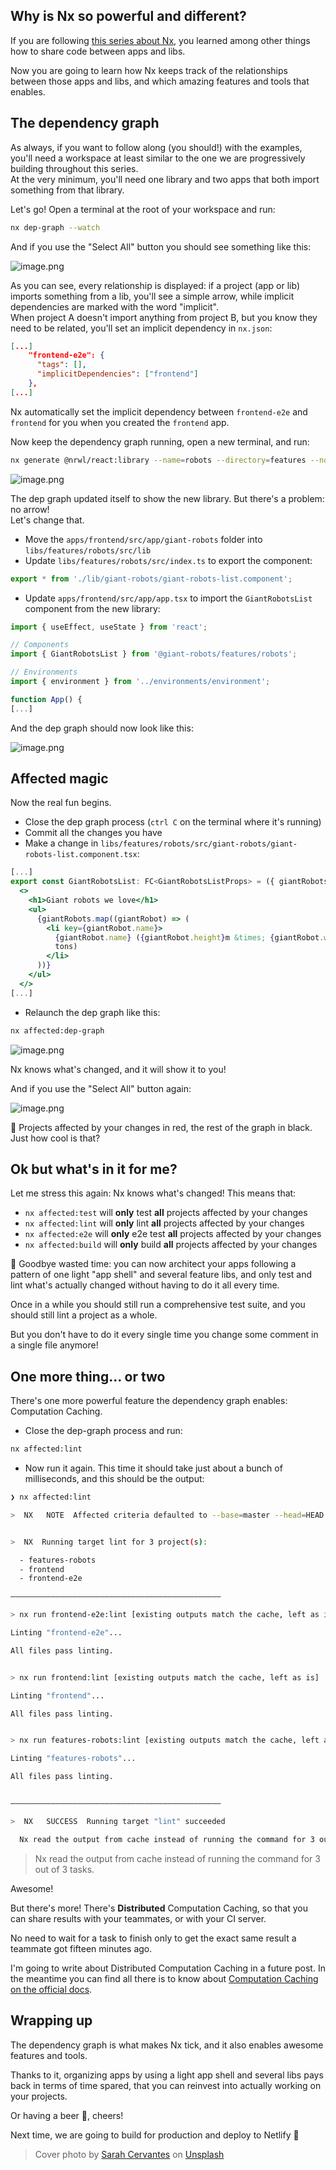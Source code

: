 ## Why is Nx so powerful and different?

If you are following  [this series about Nx](https://trumbitta.hashnode.dev/series/nx), you learned among other things how to share code between apps and libs.

Now you are going to learn how Nx keeps track of the relationships between those apps and libs, and which amazing features and tools that enables.

## The dependency graph

As always, if you want to follow along (you should!) with the examples, you'll need a workspace at least similar to the one we are progressively building throughout this series.  
At the very minimum, you'll need one library and two apps that both import something from that library.

Let's go! Open a terminal at the root of your workspace and run:

```sh
nx dep-graph --watch
```

And if you use the "Select All" button you should see something like this:

![image.png](https://cdn.hashnode.com/res/hashnode/image/upload/v1626383793246/KmTrwmX7o.png)

As you can see, every relationship is displayed: if a project (app or lib) imports something from a lib, you'll see a simple arrow, while implicit dependencies are marked with the word "implicit".  
When project A doesn't import anything from project B, but you know they need to be related, you'll set an implicit dependency in `nx.json`:

```json
[...]
    "frontend-e2e": {
      "tags": [],
      "implicitDependencies": ["frontend"]
    },
[...]
```

Nx automatically set the implicit dependency between `frontend-e2e` and `frontend`  for you when you created the `frontend` app.

Now keep the dependency graph running, open a new terminal, and run:

```sh
nx generate @nrwl/react:library --name=robots --directory=features --no-component
```

![image.png](https://cdn.hashnode.com/res/hashnode/image/upload/v1626385323853/OUPI-Coi_.png)

The dep graph updated itself to show the new library. But there's a problem: no arrow!  
Let's change that.

* Move the `apps/frontend/src/app/giant-robots` folder into `libs/features/robots/src/lib`
* Update `libs/features/robots/src/index.ts` to export the component:

```ts
export * from './lib/giant-robots/giant-robots-list.component';
```

* Update `apps/frontend/src/app/app.tsx` to import the `GiantRobotsList` component from the new library:

```ts
import { useEffect, useState } from 'react';

// Components
import { GiantRobotsList } from '@giant-robots/features/robots';

// Environments
import { environment } from '../environments/environment';

function App() {
[...]
```

And the dep graph should now look like this:

![image.png](https://cdn.hashnode.com/res/hashnode/image/upload/v1626385799218/EPU1j9wil.png)

## Affected magic

Now the real fun begins.

* Close the dep graph process (`ctrl C` on the terminal where it's running)
* Commit all the changes you have
* Make a change in `libs/features/robots/src/giant-robots/giant-robots-list.component.tsx`:

```jsx
[...]
export const GiantRobotsList: FC<GiantRobotsListProps> = ({ giantRobots }) => (
  <>
    <h1>Giant robots we love</h1>
    <ul>
      {giantRobots.map((giantRobot) => (
        <li key={giantRobot.name}>
          {giantRobot.name} ({giantRobot.height}m &times; {giantRobot.weight}
          tons)
        </li>
      ))}
    </ul>
  </>
[...]
```

* Relaunch the dep graph like this:

```sh
nx affected:dep-graph
```

![image.png](https://cdn.hashnode.com/res/hashnode/image/upload/v1626386312842/9Pl0Y6Fn8.png)

Nx knows what's changed, and it will show it to you!

And if you use the "Select All" button again:

![image.png](https://cdn.hashnode.com/res/hashnode/image/upload/v1626386364544/JzfMLx3yc.png)

🚀 Projects affected by your changes in red, the rest of the graph in black. Just how cool is that?

## Ok but what's in it for me?

Let me stress this again: Nx knows what's changed! This means that:

* `nx affected:test` will **only** test **all** projects affected by your changes
* `nx affected:lint` will **only** lint **all** projects affected by your changes
* `nx affected:e2e` will **only** e2e test **all** projects affected by your changes
* `nx affected:build` will **only** build **all** projects affected by your changes

👋 Goodbye wasted time: you can now architect your apps following a pattern of one light "app shell" and several feature libs, and only test and lint what's actually changed without having to do it all every time.

Once in a while you should still run a comprehensive test suite, and you should still lint a project as a whole.

But you don't have to do it every single time you change some comment in a single file anymore!

## One more thing... or two

There's one more powerful feature the dependency graph enables: Computation Caching.

* Close the dep-graph process and run:

```sh
nx affected:lint
```

* Now run it again. This time it should take just about a bunch of milliseconds, and this should be the output:

```sh
❯ nx affected:lint

>  NX   NOTE  Affected criteria defaulted to --base=master --head=HEAD


>  NX  Running target lint for 3 project(s):

  - features-robots
  - frontend
  - frontend-e2e

———————————————————————————————————————————————

> nx run frontend-e2e:lint [existing outputs match the cache, left as is]

Linting "frontend-e2e"...

All files pass linting.


> nx run frontend:lint [existing outputs match the cache, left as is]

Linting "frontend"...

All files pass linting.


> nx run features-robots:lint [existing outputs match the cache, left as is]

Linting "features-robots"...

All files pass linting.


———————————————————————————————————————————————

>  NX   SUCCESS  Running target "lint" succeeded

  Nx read the output from cache instead of running the command for 3 out of 3 tasks.
```

> Nx read the output from cache instead of running the command for 3 out of 3 tasks.

Awesome!

But there's more! There's **Distributed** Computation Caching, so that you can share results with your teammates, or with your CI server.

No need to wait for a task to finish only to get the exact same result a teammate got fifteen minutes ago.

I'm going to write about Distributed Computation Caching in a future post. In the meantime you can find all there is to know about  [Computation Caching on the official docs](https://nx.dev/latest/react/core-extended/computation-caching).

## Wrapping up

The dependency graph is what makes Nx tick, and it also enables awesome features and tools.

Thanks to it, organizing apps by using a light app shell and several libs pays back in terms of time spared, that you can reinvest into actually working on your projects.

Or having a beer 🍻, cheers!

Next time, we are going to build for production and deploy to Netlify 🚀

> Cover photo by <a href="https://unsplash.com/@scaitlin82?utm_source=unsplash&utm_medium=referral&utm_content=creditCopyText">Sarah Cervantes</a> on <a href="https://unsplash.com/s/photos/strong?utm_source=unsplash&utm_medium=referral&utm_content=creditCopyText">Unsplash</a>